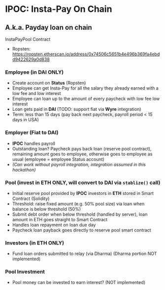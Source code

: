 # IPOC: Insta-Pay On Chain

## A.k.a. Payday loan on chain

InstaPayPool Contract
- Ropsten: https://ropsten.etherscan.io/address/0x74506c5651b4e496b369fa4ebdd9422629a0d838

### Employee (in DAI ONLY)
- Create account on **Status** (Ropsten)
- Employee can get Insta-Pay for all the salary they already earned with a low fee and low interest
- Employee can loan up to the amount of every paycheck with low fee low interest
- Loan gets paid in **DAI** (TODO: support fiat via **Wyre** integration)
- Term: less than 15 days (pay back next paycheck, payroll period < 15 days in USA)

### Employer (Fiat to DAI)
- **IPOC** handles payroll
- Outstanding loan? Paycheck pays back loan (reserve pool contract), remaining amount goes to employee, otherwise goes to employee as usual (employee = employee Status account)
- *(Can work without payroll integration, integration assumed in this hackathon)*

### Pool (invest in ETH ONLY, will convert to DAI via `stablize()` call)
- Initial reserve pool provided by **IPOC** investors in **ETH** stored in Smart Contract (Solidity)
- Threshold: raise fixed amount (e.g. 50% pool size) via loan when balance is below threshold (50%)
- Submit debt order when below threshold (handled by server), loan amount in ETH goes straight to Smart Contract
- Handles loan repayment on loan due day
- Paycheck loan payback goes directly to reserve pool smart contract

### Investors (in ETH ONLY)
- Fund loan orders submitted to relay (via Dharma) (Dharma portion NOT implemented)

### Pool Investment
- Pool money can be invested to earn interest? (NOT implemented)
